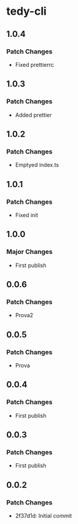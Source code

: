 # tedy-cli

## 1.0.4

### Patch Changes

- Fixed prettierrc

## 1.0.3

### Patch Changes

- Added prettier

## 1.0.2

### Patch Changes

- Emptyed index.ts

## 1.0.1

### Patch Changes

- Fixed init

## 1.0.0

### Major Changes

- First publish

## 0.0.6

### Patch Changes

- Prova2

## 0.0.5

### Patch Changes

- Prova

## 0.0.4

### Patch Changes

- First publish

## 0.0.3

### Patch Changes

- First publish

## 0.0.2

### Patch Changes

- 2f37d1d: Initial commit
